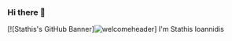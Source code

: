 ### Hi there 👋

[![Stathis's GitHub Banner]![welcomeheader](https://user-images.githubusercontent.com/56734272/134766499-b73f3503-4120-4580-acad-09499b47e31f.png)]
I'm Stathis Ioannidis
<!--
**Stathis96/Stathis96** is a ✨ _special_ ✨ repository because its `README.md` (this file) appears on your GitHub profile.

Here are some ideas to get you started:

- 🔭 I’m currently working on ...
- 🌱 I’m currently learning ...
- 👯 I’m looking to collaborate on ...
- 🤔 I’m looking for help with ...
- 💬 Ask me about ...
- 📫 How to reach me: ...
- 😄 Pronouns: ...
- ⚡ Fun fact: ...
-->
